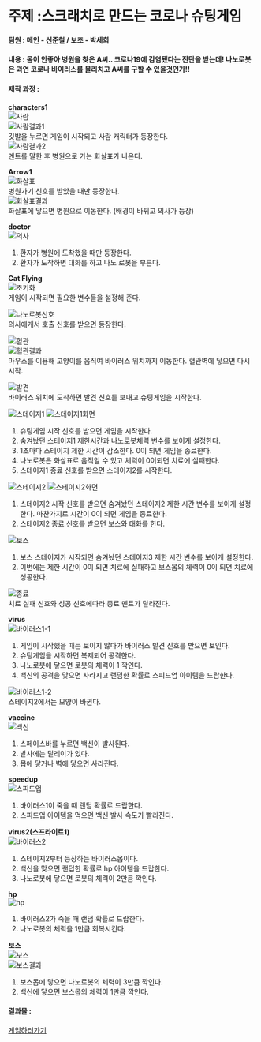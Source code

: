 # 주제 :스크래치로 만드는 코로나 슈팅게임

#### 팀원 : 메인 - 신준철 / 보조 - 박세희

#### 내용 : 몸이 안좋아 병원을 찾은 A씨.. 코로나19에 감염됐다는 진단을 받는데! 나노로봇은 과연 코로나 바이러스를 물리치고 A씨를 구할 수 있을것인가!!

#### 제작 과정 : 
**characters1**  
![사람](./scratch2_img/사람.JPG)   
![사람결과1](./scratch2_img/사람1_result.JPG)   
 깃발을 누르면 게임이 시작되고 사람 캐릭터가 등장한다.   
![사람결과2](./scratch2_img/사람2_result.JPG)   
 멘트를 말한 후 병원으로 가는 화살표가 나온다.

**Arrow1**   
![화살표](./scratch2_img/화살표.JPG)      
 병원가기 신호를 받았을 때만 등장한다.   
![화살표결과](./scratch2_img/화살표_result.JPG)   
 화살표에 닿으면 병원으로 이동한다. (배경이 바뀌고 의사가 등장)

**doctor**   
![의사](./scratch2_img/의사.JPG)
1. 환자가 병원에 도착했을 때만 등장한다.
2. 환자가 도착하면 대화를 하고 나노 로봇을 부른다.

**Cat Flying**   
![초기화](./scratch2_img/고양이초기화.JPG)   
게임이 시작되면 필요한 변수들을 설정해 준다.

![나노로봇신호](./scratch2_img/나노로봇신호.JPG)   
의사에게서 호출 신호를 받으면 등장한다.

![혈관](./scratch2_img/고양이혈관.JPG)    
![혈관결과](./scratch2_img/혈관_result.JPG)   
마우스를 이용해 고양이를 움직여 바이러스 위치까지 이동한다.
혈관벽에 닿으면 다시 시작.  

![발견](./scratch2_img/고양이바이러스발견.JPG)   
바이러스 위치에 도착하면 발견 신호를 보내고 슈팅게임을 시작한다.

![스테이지1](./scratch2_img/스테이지1.JPG)
![스테이지1화면](./scratch2_img/스테이지1_result.JPG)   
1. 슈팅게임 시작 신호를 받으면 게임을 시작한다.
2. 숨겨놨던 스테이지1 제한시간과 나노로봇체력 변수를 보이게 설정한다.
3. 1초마다 스테이지 제한 시간이 감소한다. 0이 되면 게임을 종료한다.
4. 나노로봇은 화살표로 움직일 수 있고 체력이 0이되면 치료에 실패한다.
5. 스테이지1 종료 신호를 받으면 스테이지2를 시작한다.

![스테이지2](./scratch2_img/스테이지2.JPG)
![스테이지2화면](./scratch2_img/스테이지2_result.JPG)   
1. 스테이지2 시작 신호를 받으면 숨겨놨던 스테이지2 제한 시간 변수를 보이게 설정한다. 마찬가지로 시간이 0이 되면 게임을 종료한다.
2. 스테이지2 종료 신호를 받으면 보스와 대화를 한다.

![보스](./scratch2_img/고양이보스.JPG)   
1. 보스 스테이지가 시작되면 숨겨놨던 스테이지3 제한 시간 변수를 보이게 설정한다.
2. 이번에는 제한 시간이 0이 되면 치료에 실패하고 보스몹의 체력이 0이 되면 치료에 성공한다.

![종료](./scratch2_img/고양이종료.JPG)   
치료 실패 신호와 성공 신호에따라 종료 멘트가 달라진다.

**virus**   
![바이러스1-1](./scratch2_img/바이러스1-1.JPG)   
1. 게임이 시작했을 때는 보이지 않다가 바이러스 발견 신호를 받으면 보인다. 
2. 슈팅게임을 시작하면 복제되어 공격한다.
3. 나노로봇에 닿으면 로봇의 체력이 1 깍인다.
4. 백신의 공격을 맞으면 사라지고 랜덤한 확률로 스피드업 아이템을 드랍한다.

![바이러스1-2](./scratch2_img/바이러스1-2.JPG)   
스테이지2에서는 모양이 바뀐다.

**vaccine**   
![백신](./scratch2_img/백신.JPG)   
1. 스페이스바를 누르면 백신이 발사된다.
2. 발사에는 딜레이가 있다.
3. 몹에 닿거나 벽에 닿으면 사라진다.

**speedup**   
![스피드업](./scratch2_img/스피드업.JPG)   
1. 바이러스1이 죽을 때 랜덤 확률로 드랍한다.
2. 스피드업 아이템을 먹으면 백신 발사 속도가 빨라진다.

**virus2(스프라이트1)**   
![바이러스2](./scratch2_img/바이러스2.JPG)   
1. 스테이지2부터 등장하는 바이러스몹이다.
2. 백신을 맞으면 랜덥한 확률로 hp 아이템을 드랍한다.
3. 나노로봇에 닿으면 로봇의 체력이 2만큼 깍인다.

**hp**   
![hp](./scratch2_img/hp.JPG)   
1. 바이러스2가 죽을 때 랜덤 확률로 드랍한다.
2. 나노로봇의 체력을 1만큼 회복시킨다.

**보스**   
![보스](./scratch2_img/보스.JPG)   
![보스결과](./scratch2_img/보스_result.JPG)   
1. 보스몹에 닿으면 나노로봇의 체력이 3만큼 깍인다.
2. 백신에 닿으면 보스몹의 체력이 1만큼 깍인다.

#### 결과물 :
[게임하러가기](https://scratch.mit.edu/projects/428907331/)
